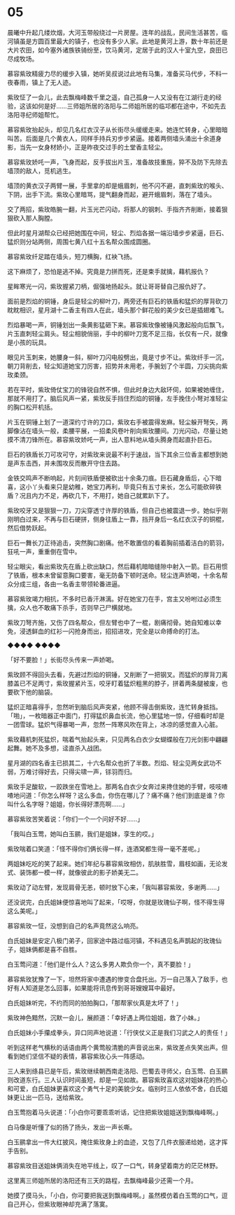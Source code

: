 # 05

晨曦中升起几缕炊烟，大河玉带般绕过一片房屋。连年的战乱，民间生活甚苦，临河镇虽是方圆百里最大的镇子，也没有多少人家。此地是黄河上游，数十年前还是大片农田，如今塞外诸族铁骑纷至，饮马黄河，定居于此的汉人十室九空，良田已尽成牧场。

慕容紫玫精疲力尽的缓步入镇，她听吴叔说过此地有马集，准备买马代步，不料一夜春雨，镇上了无人迹。

紫玫怔了一会儿，此去飘梅峰数千里之遥，自己孤身一人又没有在江湖行走的经验，这该如何是好……三师姐所居的洛阳与二师姐所居的临邛都在途中，不如先去洛阳寻纪师姐帮忙。

慕容紫玫抬起头，却见几名红衣汉子从长街尽头缓缓走来。她连忙转身，心里暗暗叫苦。后面是几个黄衣人，同样手持兵刃步步紧逼。接着两侧墙头涌出十余道身影，当先一女身材娇小，正是昨夜交过手的土堂香主轻尘。

慕容紫玫娇吒一声，飞身而起，反手拔出片玉，准备故技重施，猝不及防下先除去墙顶的敌人，觅机逃生。

墙顶的黄衣汉子两臂一展，手里拿的却是蛾眉刺，他不闪不避，直刺紫玫的喉头、下阴，出手下流。紫玫心里暗骂，提气翻身而起，避开蛾眉刺，落在了墙头。

交了两招，紫玫皓腕一翻，片玉光芒闪动，将那人的钢刺、手指齐齐削断，接着狠狠砍入那人胸膛。

但此时星月湖帮众已经把她围在中间，轻尘、烈焰各据一端沿墙步步紧逼，巨石、猛炽则分站两侧，周围七黄八红十五名帮众围成圆圈。

慕容紫玫纤足踏在墙头，短刀横胸，红袂飞扬。

这下麻烦了，恐怕是逃不掉。究竟是力拼而死，还是束手就擒，藉机报仇？

星眸寒光一闪，紫玫握紧刀柄，倔强地扬起头。就让哥哥替自己报仇好了。

面前是烈焰的铜锤，身后是轻尘的柳叶刀，两旁还有巨石的铁盾和猛炽的厚背砍刀眈眈相识，星月湖十二香主有四人在此，墙头那个鲜花般的美少女已是插翅难飞。

烈焰暴喝一声，铜锤划出一条黄影猛砸下来。慕容紫玫像被锤风激起般向后飘飞，片玉直刺轻尘肩头。轻尘相貌俏丽，手中的柳叶刀宽不足三指，长仅有一尺，就像是小孩的玩具。

眼见片玉刺来，她腰身一斜，柳叶刀闪电般劈出，竟是寸步不让。紫玫纤手一沉，朝刀背削去，轻尘知道她宝刀厉害，招势并未用老，手腕划了个半圆，刀尖挑向紫玫柔颈。

若在平时，紫玫倚仗宝刀的锋锐自然不惧，但此时身边大敌环伺，如果被她缠住，那就不用打了。脑后风声一紧，紫玫反手挡住烈焰的铜锤，左手挽住小弩对准轻尘的胸口松开机括。

片玉在铜锤上划了一道深约寸许的刀口，紫玫右手被震得发麻。轻尘躲开弩矢，两脚像沾在墙头一般，柔腰平展，一招柔风卷叶削向紫玫腰间。刀光闪动，尽量让她摸不清刀锋所在。慕容紫玫娇吒一声，出人意料地从墙头腾身而起直扑巨石。

巨石的铁盾长刀可攻可守，对紫玫来说最不利于速战，当下其余三位香主都想到她是声东击西，并未围攻反而散开守住去路。

金铁交鸣声不断响起，片刻间铁盾便被砍出十余条刀痕。巨石藏身盾后，心下暗喜，这小丫头看来只是幼稚，她宝刀再利，毕竟只有五寸来长，怎么可能砍碎铁盾？况且内力不足，再砍几下，不用打，她自己就累趴下了。

紫玫咬牙又是狠狠一刀，刀尖穿透寸许厚的铁盾，但自己也被震退一步。她似乎刚刚明白过来，不再与巨石硬拼，侧身往盾上一靠，挡开身后一名红衣汉子的铜棍，然后借势跃起。

巨石一舞长刀正待追击，突然胸口剧痛。他不敢置信的看着胸前插着洁白的箭羽，狂吼一声，重重倒在雪中。

轻尘眼尖，看出紫玫先在盾上砍出缺口，然后藉机暗暗缝隙中射入一箭。巨石用惯了铁盾，根本未曾留意胸口要害，毫无防备下顿时送命。轻尘连声娇喝，十余名帮众分成三组，各由一名香主带领轮番进逼。

慕容紫玫竭力相抗，不多时已香汗淋漓。好在她宝刀在手，宫主又吩咐过必须生擒，众人也不敢痛下杀手，否则早己尸横就地。

紫玫刀弩齐施，又伤了四名帮众，但左臂也中了一棍，剧痛彻骨。她自知难以幸免，浸透鲜血的红衫一闪抢身而出，招招进攻，完全是以命搏命的打法。

◆◆◆◆ ◆◆◆◆

「好不要脸！」长街尽头传来一声娇喝。

紫玫顾不得回头去看，先避过烈焰的铜锤，又削断了一把钢叉。而猛炽的厚背刀离膝盖已不足两寸，紫玫握紧片玉，咬牙盯着猛炽粗黑的脖子，拼着两条腿被废，也要砍下他的脑袋。

猛炽正暗喜得手，忽然听到脑后风声突紧，他顾不得击倒紫玫，连忙转身抵挡。「啪」，一枚暗器正中面门，打得猛炽鼻血长流，他心里猛地一惊，仔细看时却是一团雪球。猛炽气得暴喝一声，忽然一阵寒风吹在背上，冰凉的感觉直入心脏。

紫玫藉机刺死猛炽，喘着气抬起头来，只见两名白衣少女蝴蝶般在刀光剑影中翩翩起舞。她不及多想，迳直杀入战团。

星月湖的四名香主已损其二，十六名帮众也折了半数。烈焰、轻尘见两女武功不弱，万难讨得好去，只得尖啸一声，铩羽而归。

紫玫手足酸软，一跤跌坐在雪地上。那两名白衣少女奔过来搀住她的手臂，吱吱喳喳地问道：「你怎么样呀？这么多血，你伤在哪儿了？痛不痛？他们到底是谁？你叫什么名字呀？姐姐，你长得好漂亮啊……」

慕容紫玫苦笑着说：「你们一个一个问好不好……」

「我叫白玉莺，她叫白玉鹂，我们是姐妹，孪生的哎。」

紫玫喘着口笑道：「怪不得你们俩长得一样，连酒窝都生得一毫不差呢。」

两姐妹吃吃的笑了起来。她们年纪与慕容紫玫相仿，肌肤胜雪，眉枝如画，无论发式、装饰都一模一样，就像彼此的影子娇美无二。

紫玫动了动左臂，发现肩骨无恙，顿时放下心来，「我叫慕容紫玫，多谢两……」

还没说完，白氏姐妹便惊喜地叫了起来，「哎呀，你就是玫瑰仙子啊，怪不得生得这么美呢。」

慕容紫玫一怔，没想到自己的名声竟然这么响亮。

白氏姐妹是安定八极门弟子，回家途中路过临河镇，不料遇见名声鹊起的玫瑰仙子，姐妹俩都是喜不自胜。

白玉莺问道：「他们是什么人？这么多男人欺负你一个，真不要脸！」

慕容紫玫犹豫了一下，坦然将家中遭遇的惨变合盘托出。万一自己落入了敌手，也好有人知道是怎么回事，如果能将讯息传到哥哥嫂嫂耳中最好。

白氏姐妹听完，不约而同的拍拍胸口，「那帮家伙真是太坏了！」

紫玫神色黯然，沉默一会儿，展颜道：「幸好遇上两位姐姐，救了小妹。」

白氏姐妹小手攥成拳头，异口同声地说道：「行侠仗义正是我们习武之人的责任！」

听到这样老气横秋的话语由两个黄莺般清脆的声音说出来，紫玫差点失笑出声。但看到她们坚信不疑的表情，慕容紫玫心头一阵感动。

三人来到绦县已是午后，紫玫继续朝西南走洛阳、巴蜀去寻师父，白玉莺、白玉鹂则改道东行。三人认识时间虽短，却是一见如故。慕容紫玫喜欢这对姐妹花的热心和可爱，白氏姐妹更喜欢这个勇气十足的美貌少女。临别时三人依依不舍，白氏姐妹更让出一匹马，送给紫玫。

白玉莺抱着马头说道：「小白你可要乖乖听话，记住把紫玫姐姐送到飘梅峰啊。」

白马像是听懂了似的扬了扬头，发出一声长嘶。

白玉鹂拿出一件大红披风，掩住紫玫身上的血迹，又包了几件衣服递给她，这才挥手告别。

慕容紫玫目送姐妹俩消失在地平线上，叹了一口气，转身望着南方的茫茫林野。

这里离三师姐所居的洛阳还有三天的路程，去飘梅峰最少还需一个月。

她摸了摸马头，「小白，你可要把我送到飘梅峰啊。」虽然模仿着白玉莺的口气，逗自己开心，但紫玫眼神却充满了落寞。
